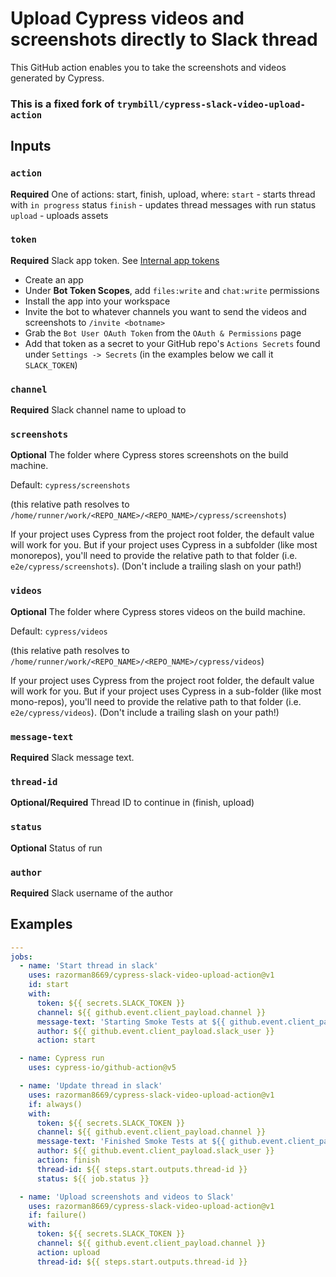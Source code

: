 # Upload Cypress videos and screenshots directly to Slack thread

This GitHub action enables you to take the screenshots and videos generated by Cypress.

### This is a fixed fork of `trymbill/cypress-slack-video-upload-action`

## Inputs

### `action`

**Required** One of actions: start, finish, upload, where:
`start` - starts thread with `in progress` status
`finish` - updates thread messages with run status
`upload` - uploads assets

### `token`

**Required** Slack app token. See [Internal app tokens](https://slack.com/intl/en-ru/help/articles/215770388-Create-and-regenerate-API-tokens#internal-app-tokens)

- Create an app
- Under **Bot Token Scopes**, add `files:write` and `chat:write` permissions
- Install the app into your workspace
- Invite the bot to whatever channels you want to send the videos and screenshots to `/invite <botname>`
- Grab the `Bot User OAuth Token` from the `OAuth & Permissions` page
- Add that token as a secret to your GitHub repo's `Actions Secrets` found under `Settings -> Secrets` (in the examples below we call it `SLACK_TOKEN`)

### `channel`

**Required** Slack channel name to upload to

### `screenshots`

**Optional** The folder where Cypress stores screenshots on the build machine.

Default: `cypress/screenshots`

(this relative path resolves to `/home/runner/work/<REPO_NAME>/<REPO_NAME>/cypress/screenshots`)

If your project uses Cypress from the project root folder, the default value will work for you.
But if your project uses Cypress in a subfolder (like most monorepos), you'll need to provide the relative path to that folder
(i.e. `e2e/cypress/screenshots`).
(Don't include a trailing slash on your path!)

### `videos`

**Optional** The folder where Cypress stores videos on the build machine.

Default: `cypress/videos`

(this relative path resolves to `/home/runner/work/<REPO_NAME>/<REPO_NAME>/cypress/videos`)

If your project uses Cypress from the project root folder, the default value will work for you.
But if your project uses Cypress in a sub-folder (like most mono-repos), you'll need to provide the relative path to that folder
(i.e. `e2e/cypress/videos`).
(Don't include a trailing slash on your path!)

### `message-text`

**Required** Slack message text.

### `thread-id`

**Optional/Required** Thread ID to continue in (finish, upload)

### `status`

**Optional** Status of run

### `author`

**Required** Slack username of the author

## Examples

```yml
---
jobs:
  - name: 'Start thread in slack'
    uses: razorman8669/cypress-slack-video-upload-action@v1
    id: start
    with:
      token: ${{ secrets.SLACK_TOKEN }}
      channel: ${{ github.event.client_payload.channel }}
      message-text: 'Starting Smoke Tests at ${{ github.event.client_payload.cypress_server }}'
      author: ${{ github.event.client_payload.slack_user }}
      action: start

  - name: Cypress run
    uses: cypress-io/github-action@v5

  - name: 'Update thread in slack'
    uses: razorman8669/cypress-slack-video-upload-action@v1
    if: always()
    with:
      token: ${{ secrets.SLACK_TOKEN }}
      channel: ${{ github.event.client_payload.channel }}
      message-text: 'Finished Smoke Tests at ${{ github.event.client_payload.cypress_server }}'
      author: ${{ github.event.client_payload.slack_user }}
      action: finish
      thread-id: ${{ steps.start.outputs.thread-id }}
      status: ${{ job.status }}

  - name: 'Upload screenshots and videos to Slack'
    uses: razorman8669/cypress-slack-video-upload-action@v1
    if: failure()
    with:
      token: ${{ secrets.SLACK_TOKEN }}
      channel: ${{ github.event.client_payload.channel }}
      action: upload
      thread-id: ${{ steps.start.outputs.thread-id }}
```

